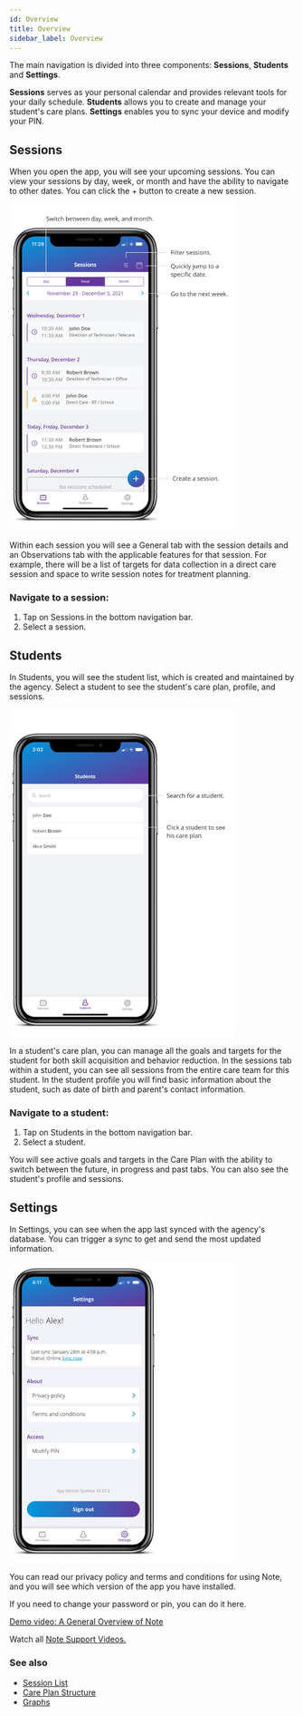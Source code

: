 ```yaml
---
id: Overview
title: Overview
sidebar_label: Overview
---
```

The main navigation is divided into three components: **Sessions**, **Students** and **Settings**.

**Sessions** serves as your personal calendar and provides relevant tools for your daily schedule. **Students** allows you to create and manage your student's care plans. **Settings** enables you to sync your device and modify your PIN.

## Sessions

When you open the app, you will see your upcoming sessions. You can view your sessions by day, week, or month and have the ability to navigate to other dates. You can click the + button to create a new session.

<img src="/img/SessionList.png" width="400" />

Within each session you will see a General tab with the session details and an Observations tab with the applicable features for that session. For example, there will be a list of targets for data collection in a direct care session and space to write session notes for treatment planning.

### Navigate to a session:

1. Tap on Sessions in the bottom navigation bar.
2. Select a session.


## Students

In Students, you will see the student list, which is created and maintained by the agency. Select a student to see the student's care plan, profile, and sessions.

<img src="/img/StudentList.png" width="400" />

In a student's care plan, you can manage all the goals and targets for the student for both skill acquisition and behavior reduction. In the sessions tab within a student, you can see all sessions from the entire care team for this student. In the student profile you will find basic information about the student, such as date of birth and parent's contact information.

### Navigate to a student:

1. Tap on Students in the bottom navigation bar.
2. Select a student.

You will see active goals and targets in the Care Plan with the ability to switch between the future, in progress and past tabs. You can also see the student's profile and sessions.

## Settings

In Settings, you can see when the app last synced with the agency's database. You can trigger a sync to get and send the most updated information.

<img src="/img/Sync.png" width="400" />

You can read our privacy policy and terms and conditions for using Note, and you will see which version of the app you have installed.

If you need to change your password or pin, you can do it here.


[Demo video: A General Overview of Note](https://youtu.be/Xx5BNRdVPRE "Title")

Watch all [Note Support Videos.](https://www.youtube.com/channel/UC4N8PexvVoFjGOzuuqNoNfA/videos "Title")

### See also
- [Session List](Session/SessionList.md)
- [Care Plan Structure](CarePlan/CarePlanStructure.md)
- [Graphs](Reports/Graphs.md)